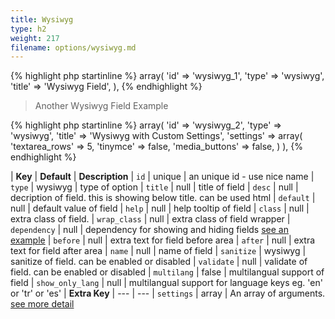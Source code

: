 ```yaml
---
title: Wysiwyg
type: h2
weight: 217
filename: options/wysiwyg.md
---
```


{% highlight php startinline %}
array(
  'id'    => 'wysiwyg_1',
  'type'  => 'wysiwyg',
  'title' => 'Wysiwyg Field',
),
{% endhighlight %}

> Another Wysiwyg Field Example

{% highlight php startinline %}
array(
  'id'       => 'wysiwyg_2',
  'type'     => 'wysiwyg',
  'title'    => 'Wysiwyg with Custom Settings',
  'settings' => array(
    'textarea_rows' => 5,
    'tinymce'       => false,
    'media_buttons' => false,
  )
),
{% endhighlight %}

| **Key**          | **Default** | **Description**
| `id`             | unique      | an unique id - use nice name
| `type`           | wysiwyg     | type of option
| `title`          | null        | title of field
| `desc`           | null        | decription of field. this is showing below title. can be used html
| `default`        | null        | default value of field
| `help`           | null        | help tooltip of field
| `class`          | null        | extra class of field.
| `wrap_class`     | null        | extra class of field wrapper
| `dependency`     | null        | dependency for showing and hiding fields [see an example](#how-to-use-dependency)
| `before`         | null        | extra text for field before area
| `after`          | null        | extra text for field after area
| `name`           | null        | name of field
| `sanitize`       | wysiwyg     | sanitize of field. can be enabled or disabled
| `validate`       | null        | validate of field. can be enabled or disabled
| `multilang`      | false       | multilangual support of field
| `show_only_lang` | null        | multilangual support for language keys eg. 'en' or 'tr' or 'es'
| **Extra Key**    | ---         | ---
| `settings`       | array       | An array of arguments. [see more detail](http://codex.wordpress.org/Function_Reference/wp_editor#Arguments)